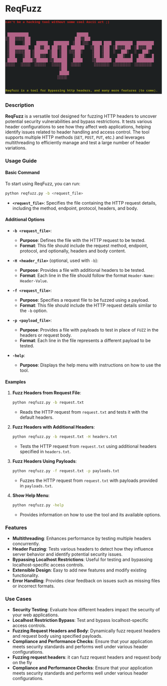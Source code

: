 # ReqFuzz

![Reqfuzz](images/reqfuzz.png)

### Description

**ReqFuzz** is a versatile tool designed for fuzzing HTTP headers to uncover potential security vulnerabilities and bypass restrictions. It tests various header configurations to see how they affect web applications, helping identify issues related to header handling and access control. The tool supports multiple HTTP methods (`GET`, `POST`, `PUT`, etc.) and leverages multithreading to efficiently manage and test a large number of header variations.

### Usage Guide

#### Basic Command

To start using ReqFuzz, you can run:

```bash
python reqfuzz.py -b <request_file>
```

- **`<request_file>`**: Specifies the file containing the HTTP request details, including the method, endpoint, protocol, headers, and body.

#### Additional Options

- **`-b <request_file>`**:
  - **Purpose**: Defines the file with the HTTP request to be tested.
  - **Format**: This file should include the request method, endpoint, protocol, and optionally, headers and body content.

- **`-H <header_file>`** (optional, used with `-b`):
  - **Purpose**: Provides a file with additional headers to be tested.
  - **Format**: Each line in the file should follow the format `Header-Name: Header-Value`.

- **`-f <request_file>`**:
  - **Purpose**: Specifies a request file to be fuzzed using a payload.
  - **Format**: This file should include the HTTP request details similar to the `-b` option.

- **`-p <payload_file>`**:
  - **Purpose**: Provides a file with payloads to test in place of `FUZZ` in the headers or request body.
  - **Format**: Each line in the file represents a different payload to be tested.


- **`-help`**:
  - **Purpose**: Displays the help menu with instructions on how to use the tool.

#### Examples

1. **Fuzz Headers from Request File**:
   ```bash
   python reqfuzz.py -b request.txt
   ```
   - Reads the HTTP request from `request.txt` and tests it with the default headers.

2. **Fuzz Headers with Additional Headers**:
   ```bash
   python reqfuzz.py -b request.txt -H headers.txt
   ```
   - Tests the HTTP request from `request.txt` using additional headers specified in `headers.txt`.

3. **Fuzz Headers Using Payloads**:
   ```bash
   python reqfuzz.py -f request.txt -p payloads.txt
   ```
   - Fuzzes the HTTP request from `request.txt` with payloads provided in `payloads.txt`.


4. **Show Help Menu**:
   ```bash
   python reqfuzz.py -help
   ```
   - Provides information on how to use the tool and its available options.

### Features

- **Multithreading**: Enhances performance by testing multiple headers concurrently.
- **Header Fuzzing**: Tests various headers to detect how they influence server behavior and identify potential security issues.
- **Bypassing Localhost Restrictions**: Useful for testing and bypassing localhost-specific access controls.
- **Extensible Design**: Easy to add new features and modify existing functionality.
- **Error Handling**: Provides clear feedback on issues such as missing files or incorrect formats.

### Use Cases

- **Security Testing**: Evaluate how different headers impact the security of your web applications.
- **Localhost Restriction Bypass**: Test and bypass localhost-specific access controls.
- **Fuzzing Request Headers and Body**: Dynamically fuzz request headers and request body using specified payloads.
- **Compliance and Performance Checks**: Ensure that your application meets security standards and performs well under various header configurations.
- **Fuzzing request headers**: it can fuzz request headers and request body on the fly
- **Compliance and Performance Checks**: Ensure that your application meets security standards and performs well under various header configurations.

